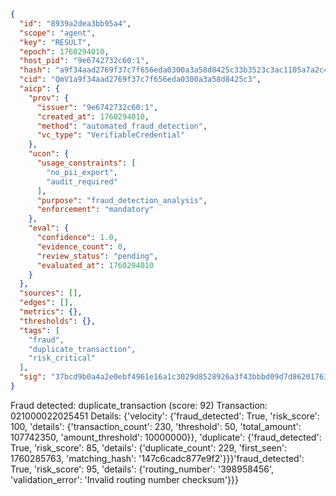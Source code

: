 ```json
{
  "id": "8939a2dea3bb95a4",
  "scope": "agent",
  "key": "RESULT",
  "epoch": 1760294010,
  "host_pid": "9e6742732c60:1",
  "hash": "a9f34aad2769f37c7f656eda0300a3a58d8425c33b3523c3ac1105a7a2c45a67",
  "cid": "QmV1a9f34aad2769f37c7f656eda0300a3a58d8425c3",
  "aicp": {
    "prov": {
      "issuer": "9e6742732c60:1",
      "created_at": 1760294010,
      "method": "automated_fraud_detection",
      "vc_type": "VerifiableCredential"
    },
    "ucon": {
      "usage_constraints": [
        "no_pii_export",
        "audit_required"
      ],
      "purpose": "fraud_detection_analysis",
      "enforcement": "mandatory"
    },
    "eval": {
      "confidence": 1.0,
      "evidence_count": 0,
      "review_status": "pending",
      "evaluated_at": 1760294010
    }
  },
  "sources": [],
  "edges": [],
  "metrics": {},
  "thresholds": {},
  "tags": [
    "fraud",
    "duplicate_transaction",
    "risk_critical"
  ],
  "sig": "37bcd9b0a4a2e0ebf4961e16a1c3029d8528926a3f43bbbd09d7d86201763301"
}
```

Fraud detected: duplicate_transaction (score: 92)
Transaction: 021000022025451
Details: {'velocity': {'fraud_detected': True, 'risk_score': 100, 'details': {'transaction_count': 230, 'threshold': 50, 'total_amount': 107742350, 'amount_threshold': 10000000}}, 'duplicate': {'fraud_detected': True, 'risk_score': 85, 'details': {'duplicate_count': 229, 'first_seen': 1760285763, 'matching_hash': '147c6cadc877e9f2'}}}'fraud_detected': True, 'risk_score': 95, 'details': {'routing_number': '398958456', 'validation_error': 'Invalid routing number checksum'}}}